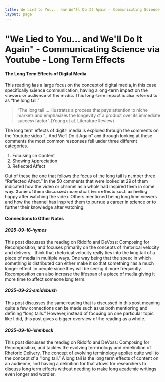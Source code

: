 ```yaml
---
title: We Lied to You... and We'll Do It Again - Communicating Science via Youtube
layout: page
---
```


# "We Lied to You... and We'll Do It Again" - Communicating Science via Youtube - Long Term Effects


#### The Long Term Effects of Digital Media 

This reading has a large focus on the concept of digital media, in this case specifically science communication, having a long-term impact on the viewers or audience of the media. This long-term impact is also referred to as “the long tail.”

> “The long tail … illustrates a process that pays attention to niche markets and emphasizes the longevity of a product over its immediate success factor” (Young et al. Literature Review)

The long term effects of digital media is explored through the comments on the Youtube video “...And We’ll Do it Again” and through looking at these comments the most common responses fell under three different categories. 

1. Focusing on Content 
2. Showing Appreciation
3. Reflected Affect

Out of these the one that follows the focus of the long tail is number three “Reflected Affect.” In the 50 comments that were looked at 29 of them indicated how the video or channel as a whole had inspired them in some way. Some of them discussed more short term effects such as feeling happy after watching the video. Others mentioned being long time viewers and how the channel has inspired them to pursue a career in science or to further their knowledge after watching.

#### Connections to Other Notes

##### 2025-09-16-hymes
This post discusses the reading on Ridolfo and DeVoss: Composing for Recomposition, and focuses primarily on the concepts of rhetorical velocity and delivery. I think that rhetorical velocity really ties into the long tail of a piece of media in multiple ways. One way being that the speed in which something is distributed can either make it so that something has a much longer effect on people since they will be seeing it more frequently. Recomposition can also increase the lifespan of a piece of media giving it more time to affect someone long term.

##### 2025-09-23-smidebush
This post discusses the same reading that is discussed in this post meaning quite a few connections can be made such as us both mentioning and defining “long tails.” However, instead of focusing on one particular topic like I did, this post gives a bigger overview of the reading as a whole. 

##### 2025-09-16-lehmbeck
This post discusses the reading on Ridolfo and DeVoss: Composing for Recomposition, and tackles the evolving terminology and redefinition of Rhetoric Delivery. The concept of evolving terminology applies quite well to the concept of a “long tail.” A long tail is the long term effects of content on an audience, and having a definition for that allows for researchers to discuss long term effects without needing to make long academic writings even longer and wordier.
